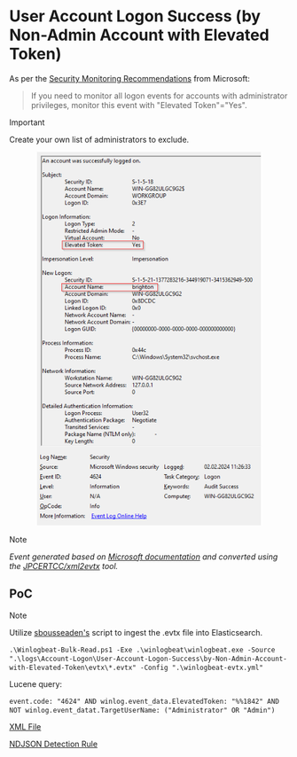# User Account Logon Success (by Non-Admin Account with Elevated Token)

As per the [Security Monitoring Recommendations](https://learn.microsoft.com/en-us/windows/security/threat-protection/auditing/event-4624#security-monitoring-recommendations) from Microsoft:
> If you need to monitor all logon events for accounts with administrator privileges, monitor this event with "Elevated Token"="Yes".

> [!IMPORTANT]
> Create your own list of administrators to exclude.

<div align="center">
    <img alt="User Account Logon Success (by Non-Admin Account with Elevated Token)" src="/logs/Account-Logon/User-Account-Logon-Success/by-Non-Admin-Account-with-Elevated-Token/img/by-Non-Admin-Account-with-Elevated-Token.png" width="80%">
</div>

> [!NOTE]
> *Event generated based on [Microsoft documentation](https://learn.microsoft.com/en-us/windows/security/threat-protection/auditing/event-4624) and converted using the [JPCERTCC/xml2evtx](https://github.com/JPCERTCC/xml2evtx) tool.*

## PoC
> [!NOTE]
> Utilize [sbousseaden's](https://github.com/sbousseaden/EVTX-ATTACK-SAMPLES) script to ingest the .evtx file into Elasticsearch.

```
.\Winlogbeat-Bulk-Read.ps1 -Exe .\winlogbeat\winlogbeat.exe -Source ".\logs\Account-Logon\User-Account-Logon-Success\by-Non-Admin-Account-with-Elevated-Token\evtx\*.evtx" -Config ".\winlogbeat-evtx.yml"
```

Lucene query:

```
event.code: "4624" AND winlog.event_data.ElevatedToken: "%%1842" AND NOT winlog.event_datat.TargetUserName: ("Administrator" OR "Admin")
```

[XML File](/logs/Account-Logon/User-Account-Logon-Success/by-Non-Admin-Account-with-Elevated-Token/xml/by-Non-Admin-Account-with-Elevated-Token.xml)

[NDJSON Detection Rule](/logs/Account-Logon/User-Account-Logon-Success/by-Non-Admin-Account-with-Elevated-Token/ndjson/POC-by-Non-Admin-Account-with-Elevated-Token.ndjson)